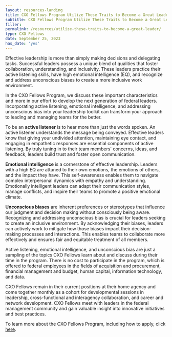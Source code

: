 ```yaml
---
layout: resources-landing
title: CXO Fellows Program Utilize These Traits to Become a Great Leader
subtitle: CXO Fellows Program Utilize These Traits to Become a Great Leader
filler: 
permalink: /resources/utilize-these-traits-to-become-a-great-leader/
type: CXO Fellows
date: September 25, 2023
has_date: 'yes'
---
```


Effective leadership is more than simply making decisions and delegating tasks. Successful leaders possess a unique blend of qualities that foster collaboration, understanding, and inclusivity. These leaders practice their active listening skills, have high emotional intelligence (EQ), and recognize and address unconscious biases to create a more inclusive work environment.

In the CXO Fellows Program, we discuss these important characteristics and more in our effort to develop the next generation of federal leaders. Incorporating active listening, emotional intelligence, and addressing unconscious bias into your leadership toolkit can transform your approach to leading and managing teams for the better.

To be an **active listener** is to hear more than just the words spoken. An active listener understands the message being conveyed. Effective leaders know that giving your undivided attention, maintaining eye contact, and engaging in empathetic responses are essential components of active listening. By truly tuning in to their team members' concerns, ideas, and feedback, leaders build trust and foster open communication.

**Emotional intelligence** is a cornerstone of effective leadership. Leaders with a high EQ are attuned to their own emotions, the emotions of others, and the impact they have. This self-awareness enables them to navigate complex interpersonal dynamics with empathy and understanding. Emotionally intelligent leaders can adapt their communication styles, manage conflicts, and inspire their teams to promote a positive emotional climate.

**Unconscious biases** are inherent preferences or stereotypes that influence our judgment and decision making without consciously being aware. Recognizing and addressing unconscious bias is crucial for leaders seeking to create an inclusive environment. By acknowledging their biases, leaders can actively work to mitigate how those biases impact their decision-making processes and interactions. This enables teams to collaborate more effectively and ensures fair and equitable treatment of all members.

Active listening, emotional intelligence, and unconscious bias are just a sampling of the topics CXO Fellows learn about and discuss during their time in the program. There is no cost to participate in the program, which is offered to federal employees in the fields of acquisition and procurement, financial management and budget, human capital, information technology, and data.

CXO Fellows remain in their current positions at their home agency and come together monthly as a cohort for developmental sessions in leadership, cross-functional and interagency collaboration, and career and network development. CXO Fellows meet with leaders in the federal management community and gain valuable insight into innovative initiatives and best practices.

To learn more about the CXO Fellows Program, including how to apply, click [here]({{site.baseurl}}/cxo-fellows/).

